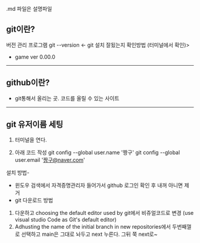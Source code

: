 .md 파일은 설명파일

## git이란?

버전 관리 프로그램
git --version  <- git 설치 잘됬는지 확인방법 (터미널에서 확인)>
- game ver 0.00.0

---

## github이란?
* git통해서 올리는 곳.
코드를 올릴 수 있는 사이트

---

## git 유저이름 세팅

1. 터미널을 연다.

2. 아래 코드 작성
git config --global user.name '짱구'
git config --global user.email '짱구@naver.com'



설치 방법-
* 윈도우 검색에서 자격증명관리자 들어가서 github 로그인 확인 후 내꺼 아니면 제거
* git 다운로드 방법
1. 다운하고 choosing the default editor used by git에서
비쥬얼코드로 변경 (use visual studio Code as Git's default editor)
2. Adhusting the name of the initial branch in new repositories에서
두번째껄로 선택하고 main은 그대로 놔두고 next 누른다.
그뒤 쭉 next로~